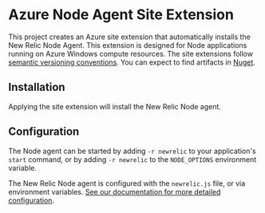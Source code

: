 # Azure Node Agent Site Extension

This project creates an Azure site extension that automatically installs the New Relic Node Agent. This extension is designed for Node applications running on Azure Windows compute resources. The site extensions follow [semantic versioning conventions](https://semver.org/). You can expect to find artifacts in [Nuget](https://www.nuget.org/). 

## Installation

Applying the site extension will install the New Relic Node agent. 

## Configuration

The Node agent can be started by adding `-r newrelic` to your application's `start` command, or by adding `-r newrelic` to the `NODE_OPTIONS` environment variable.

The New Relic Node agent is configured with the `newrelic.js` file, or via environment variables. [See our documentation for more detailed configuration](https://docs.newrelic.com/docs/apm/agents/nodejs-agent/installation-configuration/nodejs-agent-configuration/).

